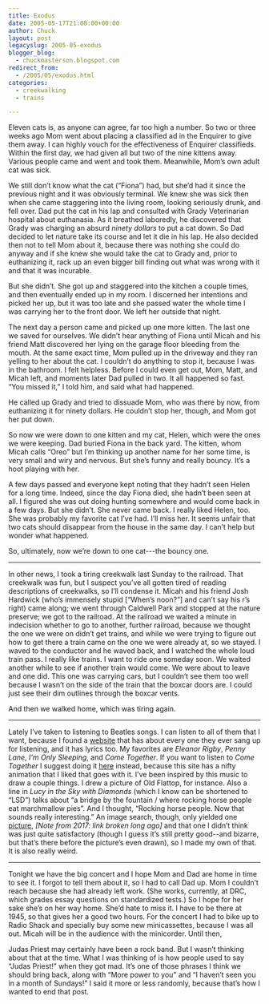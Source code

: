 ```yaml
---
title: Exodus
date: 2005-05-17T21:08:00+00:00
author: Chuck
layout: post
legacyslug: 2005-05-exodus
blogger_blog:
  - chuckmasterson.blogspot.com
redirect_from:
  - /2005/05/exodus.html
categories:
  - creekwalking
  - trains

---
```

Eleven cats is, as anyone can agree, far too high a number. So two or three
weeks ago Mom went about placing a classified ad in the Enquirer to give them
away. I can highly vouch for the effectiveness of Enquirer classifieds. Within
the first day, we had given all but two of the nine kittens away. Various
people came and went and took them. Meanwhile, Mom’s own adult cat was sick.

We still don’t know what the cat (“Fiona”) had, but she’d had it since the
previous night and it was obviously terminal. We knew she was sick then when
she came staggering into the living room, looking seriously drunk, and fell
over. Dad put the cat in his lap and consulted with Grady Veterinarian hospital
about euthanasia. As it breathed laboredly, he discovered that Grady was
charging an absurd _ninety dollars_ to put a cat down. So Dad decided to let
nature take its course and let it die in his lap. He also decided then not to
tell Mom about it, because there was nothing she could do anyway and if she
knew she would take the cat to Grady and, prior to euthanizing it, rack up an
even bigger bill finding out what was wrong with it and that it was incurable.

But she didn’t. She got up and staggered into the kitchen a couple times, and
then eventually ended up in my room. I discerned her intentions and picked her
up, but it was too late and she passed water the whole time I was carrying her
to the front door. We left her outside that night.

The next day a person came and picked up one more kitten. The last one we saved
for ourselves. We didn’t hear anything of Fiona until Micah and his friend Matt
discovered her lying on the garage floor bleeding from the mouth. At the same
exact time, Mom pulled up in the driveway and they ran yelling to her about the
cat. I couldn’t do anything to stop it, because I was in the bathroom. I felt
helpless. Before I could even get out, Mom, Matt, and Micah left, and moments
later Dad pulled in two. It all happened so fast. “You missed it,” I told him,
and said what had happened. 

He called up Grady and tried to dissuade Mom, who was there by now, from
euthanizing it for ninety dollars. He couldn’t stop her, though, and Mom got
her put down.

So now we were down to one kitten and my cat, Helen, which were the ones we
were keeping. Dad buried Fiona in the back yard. The kitten, whom Micah calls
“Oreo” but I’m thinking up another name for her some time, is very small and
wiry and nervous. But she’s funny and really bouncy. It’s a hoot playing with
her.

A few days passed and everyone kept noting that they hadn’t seen Helen for a
long time. Indeed, since the day Fiona died, she hadn’t been seen at all. I
figured she was out doing hunting somewhere and would come back in a few days.
But she didn’t. She never came back. I really liked Helen, too. She was
probably my favorite cat I’ve had. I’ll miss her. It seems unfair that two cats
should disappear from the house in the same day. I can’t help but wonder what
happened.

So, ultimately, now we’re down to one cat---the bouncy one.


* * *


In other news, I took a tiring creekwalk last Sunday to the railroad. That
creekwalk was fun, but I suspect you’ve all gotten tired of reading
descriptions of creekwalks, so I’ll condense it. Micah and his friend Josh
Hardwick (who’s immensely stupid [“When’s noon?”] and can’t say his r’s right)
came along; we went through Caldwell Park and stopped at the nature preserve;
we got to the railroad. At the railroad we waited a minute in indecision
whether to go to another, further railroad, because we thought the one we were
on didn’t get trains, and while we were trying to figure out how to get there a
train came on the one we were already at, so we stayed. I waved to the
conductor and he waved back, and I watched the whole loud train pass. I really
like trains. I want to ride one someday soon. We waited another while to see if
another train would come. We were about to leave and one did. This one was
carrying cars, but I couldn’t see them too well because I wasn’t on the side of
the train that the boxcar doors are. I could just see their dim outlines
through the boxcar vents.

And then we walked home, which was tiring again.


* * *

Lately I’ve taken to listening to Beatles songs. I can listen to all of them
that I want, because I found a [website](http://www.iqm.ro/beatles/paudi.html)
that has about every one they ever sang up for listening, and it has lyrics
too. My favorites are _Eleanor Rigby_, _Penny Lane_, _I’m Only Sleeping_, and
_Come Together_. If you want to listen to _Come Together_ I suggest doing it
[here](http://www.albinoblacksheep.com/flash/cometogether.php) instead, because
this site has a nifty animation that I liked that goes with it. I’ve been
inspired by this music to draw a couple things. I drew a picture of Old
Flattop, for instance. Also a line in _Lucy in the Sky with Diamonds_ (which I
know can be shortened to “LSD”) talks about “a bridge by the fountain / where
rocking horse people eat marchmallow pies”. And I thought, “Rocking horse
people. Now that sounds really interesting.” An image search, though, only
yielded one
[picture](http://www.sistersimpatico.com/images/graphics/rockhorsepeoplex.jpg&imgrefurl=http://www.sistersimpatico.com/Paintings2.html&h=461&w=614&sz=425&tbnid=EFAd71hTZfMJ:&tbnh=100&tbnw=133&hl=en&start=2&prev=/images%3Fq%3D%2522rocking%2Bhorse%2Bpeople%2522%26hl%3Den%26lr%3D%26sa%3DG),
*[Note from 2017: link broken long ago]* and that one I didn’t think was just
quite satisfactory (though I guess it’s still pretty good--and bizarre, but
that’s there before the picture’s even drawn), so I made my own of that. It is
also really weird.


* * *


Tonight we have the big concert and I hope Mom and Dad are home in time to see
it. I forgot to tell them about it, so I had to call Dad up. Mom I couldn’t
reach because she had already left work. (She works, currently, at DRC, which
grades essay questions on standardized tests.) So I hope for her sake she’s on
her way home. She’d hate to miss it. I have to be there at 1945, so that gives
her a good two hours. For the concert I had to bike up to Radio Shack and
specially buy some new minicassettes, because I was all out. Micah will be in
the audience with the minicorder. Until then,

Judas Priest may certainly have been a rock band. But I wasn’t thinking about
that at the time. What I was thinking of is how people used to say “Judas
Priest!” when they got mad. It’s one of those phrases I think we should bring
back, along with “More power to you” and “I haven’t seen you in a month of
Sundays!” I said it more or less randomly, because that’s how I wanted to end
that post.
